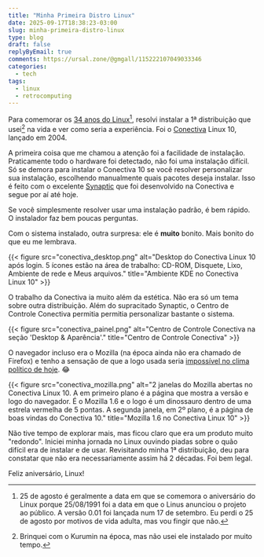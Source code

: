 ```yaml
---
title: "Minha Primeira Distro Linux"
date: 2025-09-17T18:38:23-03:00
slug: minha-primeira-distro-linux
type: blog
draft: false
replyByEmail: true
comments: https://ursal.zone/@gmgall/115222107049033346
categories:
  - tech
tags:
  - linux
  - retrocomputing
---
```

Para comemorar os [34 anos do Linux](https://lkml.iu.edu/hypermail/linux/kernel/2109.2/03485.html)[^1], resolvi instalar a 1ª distribuição que usei[^2] na vida e ver como seria a experiência. Foi o [Conectiva](https://pt.wikipedia.org/wiki/Conectiva) Linux 10, lançado em 2004.

A primeira coisa que me chamou a atenção foi a facilidade de instalação. Praticamente todo o hardware foi detectado, não foi uma instalação difícil. Só se demora para instalar o Conectiva 10 se você resolver personalizar sua instalação, escolhendo manualmente quais pacotes deseja instalar. Isso é feito com o excelente [Synaptic](https://pt.wikipedia.org/wiki/Synaptic) que foi desenvolvido na Conectiva e segue por aí até hoje.

Se você simplesmente resolver usar uma instalação padrão, é bem rápido. O instalador faz bem poucas perguntas.

Com o sistema instalado, outra surpresa: ele é **muito** bonito. Mais bonito do que eu me lembrava.

{{< figure src="conectiva_desktop.png" alt="Desktop do Conectiva Linux 10 após login. 5 ícones estão na área de trabalho: CD-ROM, Disquete, Lixo, Ambiente de rede e Meus arquivos." title="Ambiente KDE no Conectiva Linux 10" >}}

O trabalho da Conectiva ia muito além da estética. Não era só um tema sobre outra distribuição. Além do supracitado Synaptic, o Centro de Controle Conectiva permitia permitia personalizar bastante o sistema.

{{< figure src="conectiva_painel.png" alt="Centro de Controle Conectiva na seção 'Desktop & Aparência'." title="Centro de Controle Conectiva" >}}

O navegador incluso era o Mozilla (na época ainda não era chamado de Firefox) e tenho a sensação de que a logo usada seria [impossível no clima político de hoje](https://go.lema.org/santi/p/1755090064.973394). 😂

{{< figure src="conectiva_mozilla.png" alt="2 janelas do Mozilla abertas no Conectiva Linux 10. A em primeiro plano é a página que mostra a versão e logo do navegador. É o Mozilla 1.6 e o logo é um dinossauro dentro de uma estrela vermelha de 5 pontas. A segunda janela, em 2º plano, é a página de boas vindas do Conectiva 10." title="Mozilla 1.6 no Conectiva Linux 10" >}}

Não tive tempo de explorar mais, mas ficou claro que era um produto muito "redondo". Iniciei minha jornada no Linux ouvindo piadas sobre o quão difícil era de instalar e de usar. Revisitando minha 1ª distribuição, deu para constatar que não era necessariamente assim há 2 décadas. Foi bem legal.

Feliz aniversário, Linux!

[^1]: 25 de agosto é geralmente a data em que se comemora o aniversário do Linux porque 25/08/1991 foi a data em que o Linus anunciou o projeto ao público. A versão 0.01 foi lançada num 17 de setembro. Eu perdi o 25 de agosto por motivos de vida adulta, mas vou fingir que não.
[^2]: Brinquei com o Kurumin na época, mas não usei ele instalado por muito tempo.
